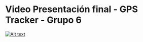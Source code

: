 # Video Presentación final - GPS Tracker - Grupo 6


[![Alt text](https://img.youtube.com/vi/DKR4x3TvOWU/0.jpg)](https://www.youtube.com/watch?v=DKR4x3TvOWU)
